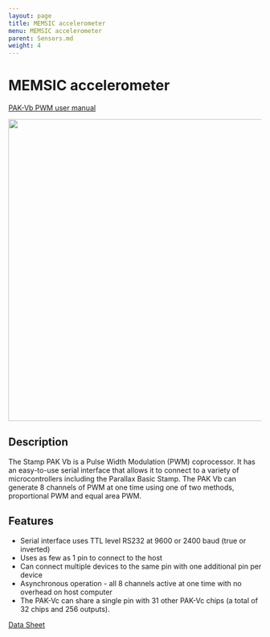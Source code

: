 ```yaml
---
layout: page
title: MEMSIC accelerometer
menu: MEMSIC accelerometer
parent: Sensors.md
weight: 4
---
```

# MEMSIC accelerometer

[PAK-Vb PWM user manual](https://www.awce.com/pak5c.pdf)

<p align="center">
<img src="https://github.com/armlab-clemson/armlab_inventory/blob/gh-pages/images/PAKVb.jpg?raw=true" width="600px" >
</p>

## Description

The Stamp PAK Vb is a Pulse Width Modulation (PWM) coprocessor. It has an easy-to-use serial interface that allows it to connect to a variety of microcontrollers including the Parallax Basic Stamp.
The PAK Vb can generate 8 channels of PWM at one time using one of two methods, proportional PWM and equal area PWM.

## Features

* Serial interface uses TTL level RS232 at 9600 or 2400 baud (true or inverted)
* Uses as few as 1 pin to connect to the host
* Can connect multiple devices to the same pin with one additional pin per device
* Asynchronous operation - all 8 channels active at one time with no overhead on host computer
* The PAK-Vc can share a single pin with 31 other PAK-Vc chips (a total of 32 chips and 256 outputs).




[Data Sheet](https://www.parallax.com/sites/default/files/downloads/28017-Memsic-MXD2125-Datasheet.pdf)
